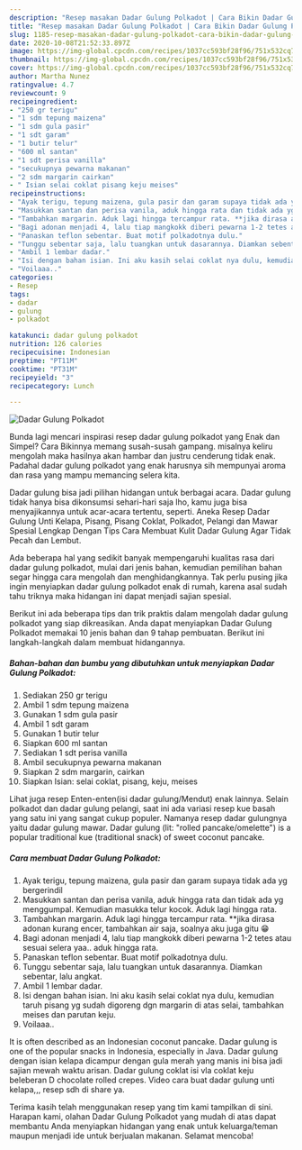 ```yaml
---
description: "Resep masakan Dadar Gulung Polkadot | Cara Bikin Dadar Gulung Polkadot Yang Lezat Sekali"
title: "Resep masakan Dadar Gulung Polkadot | Cara Bikin Dadar Gulung Polkadot Yang Lezat Sekali"
slug: 1185-resep-masakan-dadar-gulung-polkadot-cara-bikin-dadar-gulung-polkadot-yang-lezat-sekali
date: 2020-10-08T21:52:33.897Z
image: https://img-global.cpcdn.com/recipes/1037cc593bf28f96/751x532cq70/dadar-gulung-polkadot-foto-resep-utama.jpg
thumbnail: https://img-global.cpcdn.com/recipes/1037cc593bf28f96/751x532cq70/dadar-gulung-polkadot-foto-resep-utama.jpg
cover: https://img-global.cpcdn.com/recipes/1037cc593bf28f96/751x532cq70/dadar-gulung-polkadot-foto-resep-utama.jpg
author: Martha Nunez
ratingvalue: 4.7
reviewcount: 9
recipeingredient:
- "250 gr terigu"
- "1 sdm tepung maizena"
- "1 sdm gula pasir"
- "1 sdt garam"
- "1 butir telur"
- "600 ml santan"
- "1 sdt perisa vanilla"
- "secukupnya pewarna makanan"
- "2 sdm margarin cairkan"
- " Isian selai coklat pisang keju meises"
recipeinstructions:
- "Ayak terigu, tepung maizena, gula pasir dan garam supaya tidak ada yg bergerindil"
- "Masukkan santan dan perisa vanila, aduk hingga rata dan tidak ada yg menggumpal. Kemudian masukka telur kocok. Aduk lagi hingga rata."
- "Tambahkan margarin. Aduk lagi hingga tercampur rata. **jika dirasa adonan kurang encer, tambahkan air saja, soalnya aku juga gitu 😁"
- "Bagi adonan menjadi 4, lalu tiap mangkokk diberi pewarna 1-2 tetes atau sesuai selera yaa.. aduk hingga rata."
- "Panaskan teflon sebentar. Buat motif polkadotnya dulu."
- "Tunggu sebentar saja, lalu tuangkan untuk dasarannya. Diamkan sebentar, lalu angkat."
- "Ambil 1 lembar dadar."
- "Isi dengan bahan isian. Ini aku kasih selai coklat nya dulu, kemudian taruh pisang yg sudah digoreng dgn margarin di atas selai, tambahkan meises dan parutan keju."
- "Voilaaa.."
categories:
- Resep
tags:
- dadar
- gulung
- polkadot

katakunci: dadar gulung polkadot 
nutrition: 126 calories
recipecuisine: Indonesian
preptime: "PT11M"
cooktime: "PT31M"
recipeyield: "3"
recipecategory: Lunch

---
```



![Dadar Gulung Polkadot](https://img-global.cpcdn.com/recipes/1037cc593bf28f96/751x532cq70/dadar-gulung-polkadot-foto-resep-utama.jpg)

Bunda lagi mencari inspirasi resep dadar gulung polkadot yang Enak dan Simpel? Cara Bikinnya memang susah-susah gampang. misalnya keliru mengolah maka hasilnya akan hambar dan justru cenderung tidak enak. Padahal dadar gulung polkadot yang enak harusnya sih mempunyai aroma dan rasa yang mampu memancing selera kita.

Dadar gulung bisa jadi pilihan hidangan untuk berbagai acara. Dadar gulung tidak hanya bisa dikonsumsi sehari-hari saja lho, kamu juga bisa menyajikannya untuk acar-acara tertentu, seperti. Aneka Resep Dadar Gulung Unti Kelapa, Pisang, Pisang Coklat, Polkadot, Pelangi dan Mawar Spesial Lengkap Dengan Tips Cara Membuat Kulit Dadar Gulung Agar Tidak Pecah dan Lembut.

Ada beberapa hal yang sedikit banyak mempengaruhi kualitas rasa dari dadar gulung polkadot, mulai dari jenis bahan, kemudian pemilihan bahan segar hingga cara mengolah dan menghidangkannya. Tak perlu pusing jika ingin menyiapkan dadar gulung polkadot enak di rumah, karena asal sudah tahu triknya maka hidangan ini dapat menjadi sajian spesial.


Berikut ini ada beberapa tips dan trik praktis dalam mengolah dadar gulung polkadot yang siap dikreasikan. Anda dapat menyiapkan Dadar Gulung Polkadot memakai 10 jenis bahan dan 9 tahap pembuatan. Berikut ini langkah-langkah dalam membuat hidangannya.

<!--inarticleads1-->

##### Bahan-bahan dan bumbu yang dibutuhkan untuk menyiapkan Dadar Gulung Polkadot:

1. Sediakan 250 gr terigu
1. Ambil 1 sdm tepung maizena
1. Gunakan 1 sdm gula pasir
1. Ambil 1 sdt garam
1. Gunakan 1 butir telur
1. Siapkan 600 ml santan
1. Sediakan 1 sdt perisa vanilla
1. Ambil secukupnya pewarna makanan
1. Siapkan 2 sdm margarin, cairkan
1. Siapkan  Isian: selai coklat, pisang, keju, meises


Lihat juga resep Enten-enten(isi dadar gulung/Mendut) enak lainnya. Selain polkadot dan dadar gulung pelangi, saat ini ada variasi resep kue basah yang satu ini yang sangat cukup populer. Namanya resep dadar gulungnya yaitu dadar gulung mawar. Dadar gulung (lit: &#34;rolled pancake/omelette&#34;) is a popular traditional kue (traditional snack) of sweet coconut pancake. 

<!--inarticleads2-->

##### Cara membuat Dadar Gulung Polkadot:

1. Ayak terigu, tepung maizena, gula pasir dan garam supaya tidak ada yg bergerindil
1. Masukkan santan dan perisa vanila, aduk hingga rata dan tidak ada yg menggumpal. Kemudian masukka telur kocok. Aduk lagi hingga rata.
1. Tambahkan margarin. Aduk lagi hingga tercampur rata. **jika dirasa adonan kurang encer, tambahkan air saja, soalnya aku juga gitu 😁
1. Bagi adonan menjadi 4, lalu tiap mangkokk diberi pewarna 1-2 tetes atau sesuai selera yaa.. aduk hingga rata.
1. Panaskan teflon sebentar. Buat motif polkadotnya dulu.
1. Tunggu sebentar saja, lalu tuangkan untuk dasarannya. Diamkan sebentar, lalu angkat.
1. Ambil 1 lembar dadar.
1. Isi dengan bahan isian. Ini aku kasih selai coklat nya dulu, kemudian taruh pisang yg sudah digoreng dgn margarin di atas selai, tambahkan meises dan parutan keju.
1. Voilaaa..


It is often described as an Indonesian coconut pancake. Dadar gulung is one of the popular snacks in Indonesia, especially in Java. Dadar gulung dengan isian kelapa dicampur dengan gula merah yang manis ini bisa jadi sajian mewah waktu arisan. Dadar gulung coklat isi vla coklat keju beleberan D chocolate rolled crepes. Video cara buat dadar gulung unti kelapa,,, resep sdh di share ya. 

Terima kasih telah menggunakan resep yang tim kami tampilkan di sini. Harapan kami, olahan Dadar Gulung Polkadot yang mudah di atas dapat membantu Anda menyiapkan hidangan yang enak untuk keluarga/teman maupun menjadi ide untuk berjualan makanan. Selamat mencoba!
